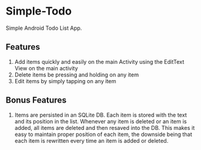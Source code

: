 # Simple-Todo

 Simple Android Todo List App.

## Features
1.  Add items quickly and easily on the main Activity using the EditText View on the main activity
2. Delete items be pressing and holding on any item
3. Edit items by simply tapping on any item

## Bonus Features
1. Items are persisted in an SQLite DB. Each item is stored with the text and its position in the list.   Whenever any item is deleted or an item is added, all items are deleted and then resaved into the DB. This makes it easy to maintain proper position of each item, the downside being that each item is rewritten every time an item is added or deleted.
